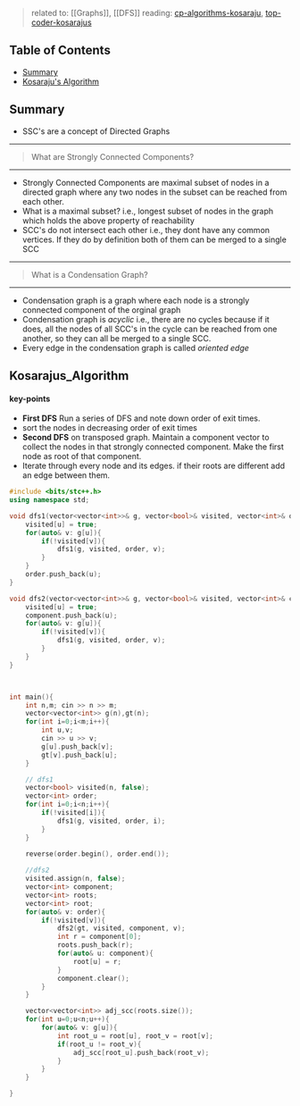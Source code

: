 > related to: [[Graphs]], [[DFS]]
> reading: [cp-algorithms-kosaraju](https://cp-algorithms.com/graph/strongly-connected-components.html), [top-coder-kosarajus](https://www.topcoder.com/thrive/articles/kosarajus-algorithm-for-strongly-connected-components) 

## Table of Contents

- [Summary](#Summary)
- [Kosaraju's Algorithm](#Kosarajus_Algorithm)

## Summary

- SSC's are a concept of Directed Graphs
---
> What are Strongly Connected Components?
---
- Strongly Connected Components are maximal subset of nodes in a directed graph where any two nodes in the subset can be reached from each other.
- What is a maximal subset? i.e., longest subset of nodes in the graph which holds the above property of reachability
- SCC's do not intersect each other i.e., they dont have any common vertices. If they do by definition both of them can be merged to a single SCC
---
> What is a Condensation Graph?
---
- Condensation graph is a graph where each node is a strongly connected component of the orginal graph
- Condensation graph is *acyclic* i.e., there are no cycles because if it does, all the nodes of all SCC's in the cycle can be reached from one another, so they can all be merged to a single SCC.
- Every edge in the condensation graph is called *oriented edge*

## Kosarajus_Algorithm

#### key-points
- **First DFS** Run a series of DFS and note down order of exit times.
- sort the nodes in decreasing order of exit times
- **Second DFS** on transposed graph. Maintain a component vector to collect the nodes in that strongly connected component. Make the first node as root of that component.
- Iterate through every node and its edges. if their roots are different add an edge between them.

```C++
#include <bits/stc++.h>
using namespace std;

void dfs1(vector<vector<int>>& g, vector<bool>& visited, vector<int>& order,  int u){
	visited[u] = true;
	for(auto& v: g[u]){
		if(!visited[v]){
			dfs1(g, visited, order, v);
		}
	}
	order.push_back(u);
}

void dfs2(vector<vector<int>>& g, vector<bool>& visited, vector<int>& component,  int u){
	visited[u] = true;
	component.push_back(u);
	for(auto& v: g[u]){
		if(!visited[v]){
			dfs1(g, visited, order, v);
		}
	}
}



int main(){
	int n,m; cin >> n >> m;
	vector<vector<int>> g(n),gt(n);
	for(int i=0;i<m;i++){
		int u,v;
		cin >> u >> v;
		g[u].push_back[v];
		gt[v].push_back[u];
	}

	// dfs1
	vector<bool> visited(n, false);
	vector<int> order;
	for(int i=0;i<n;i++){
		if(!visited[i]){
			dfs1(g, visited, order, i);
		}
	}

	reverse(order.begin(), order.end());
	
	//dfs2
	visited.assign(n, false);
	vector<int> component;
	vector<int> roots;
	vector<int> root;
	for(auto& v: order){
		if(!visited[v]){
			dfs2(gt, visited, component, v);
			int r = component[0];
			roots.push_back(r);
			for(auto& u: component){
				root[u] = r;
			}
			component.clear();
		}
	}

	vector<vector<int>> adj_scc(roots.size());
	for(int u=0;u<n;u++){
		for(auto& v: g[u]){
			int root_u = root[u], root_v = root[v];
			if(root_u != root_v){
				adj_scc[root_u].push_back(root_v);
			}
		}
	}

}
```